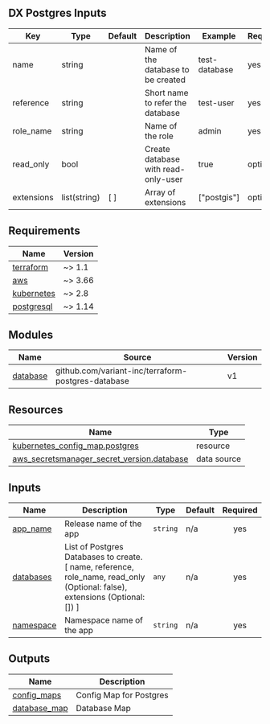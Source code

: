 <!-- markdownlint-disable MD033 MD013 MD041 -->
## DX Postgres Inputs

| Key                      | Type                                                      | Default         | Description                                                                            | Example                                                                                                                                     | Required |
| ------------------------ | --------------------------------------------------------- | --------------- | -------------------------------------------------------------------------------------- | ------------------------------------------------------------------------------------------------------------------------------------------- | -------- |
| name                     | string                                                    |                 | Name of the database to be created                                                     | test-database                                                                                                                               | yes      |
| reference                | string                                                    |                 | Short name to refer the database                                                       | test-user                                                                                                                                   | yes      |
| role_name                | string                                                    |                 | Name of the role                                                                       | admin                                                                                                                                       | yes      |
| read_only                | bool                                                      |                 | Create database with read-only-user                                                    | true                                                                                                                                        | optional |
| extensions               | list(string)                                              | [ ]             | Array of extensions                                                                    | ["postgis"]                                                                                                                                 | optional |



## Requirements

| Name | Version |
|------|---------|
| <a name="requirement_terraform"></a> [terraform](#requirement\_terraform) | ~> 1.1 |
| <a name="requirement_aws"></a> [aws](#requirement\_aws) | ~> 3.66 |
| <a name="requirement_kubernetes"></a> [kubernetes](#requirement\_kubernetes) | ~> 2.8 |
| <a name="requirement_postgresql"></a> [postgresql](#requirement\_postgresql) | ~> 1.14 |

## Modules

| Name | Source | Version |
|------|--------|---------|
| <a name="module_database"></a> [database](#module\_database) | github.com/variant-inc/terraform-postgres-database | v1 |

## Resources

| Name | Type |
|------|------|
| [kubernetes_config_map.postgres](https://registry.terraform.io/providers/hashicorp/kubernetes/latest/docs/resources/config_map) | resource |
| [aws_secretsmanager_secret_version.database](https://registry.terraform.io/providers/hashicorp/aws/latest/docs/data-sources/secretsmanager_secret_version) | data source |

## Inputs

| Name | Description | Type | Default | Required |
|------|-------------|------|---------|:--------:|
| <a name="input_app_name"></a> [app\_name](#input\_app\_name) | Release name of the app | `string` | n/a | yes |
| <a name="input_databases"></a> [databases](#input\_databases) | List of Postgres Databases to create. [ name, reference, role\_name, read\_only (Optional: false), extensions (Optional: []) ] | `any` | n/a | yes |
| <a name="input_namespace"></a> [namespace](#input\_namespace) | Namespace name of the app | `string` | n/a | yes |

## Outputs

| Name | Description |
|------|-------------|
| <a name="output_config_maps"></a> [config\_maps](#output\_config\_maps) | Config Map for Postgres |
| <a name="output_database_map"></a> [database\_map](#output\_database\_map) | Database Map |
<!-- END OF PRE-COMMIT-TERRAFORM DOCS HOOK -->
